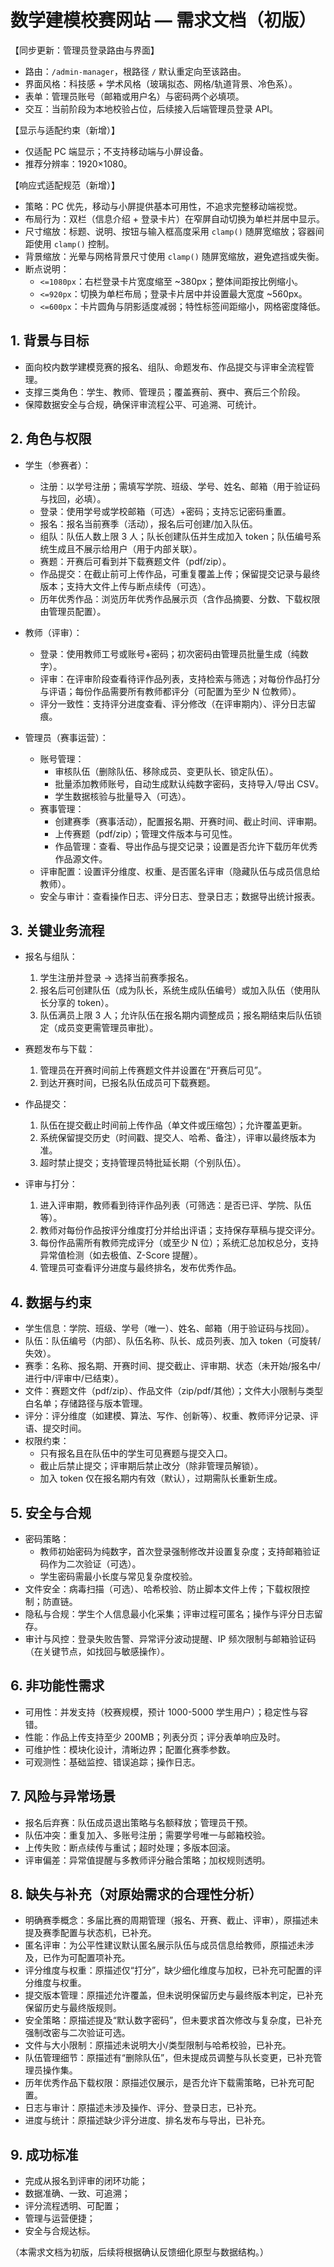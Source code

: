 # 数学建模校赛网站 — 需求文档（初版）

【同步更新：管理员登录路由与界面】
- 路由：`/admin-manager`，根路径 `/` 默认重定向至该路由。
- 界面风格：科技感 + 学术风格（玻璃拟态、网格/轨道背景、冷色系）。
- 表单：管理员账号（邮箱或用户名）与密码两个必填项。
- 交互：当前阶段为本地校验占位，后续接入后端管理员登录 API。

【显示与适配约束（新增）】
- 仅适配 PC 端显示；不支持移动端与小屏设备。
- 推荐分辨率：1920×1080。


【响应式适配规范（新增）】
- 策略：PC 优先，移动与小屏提供基本可用性，不追求完整移动端视觉。
- 布局行为：双栏（信息介绍 + 登录卡片）在窄屏自动切换为单栏并居中显示。
- 尺寸缩放：标题、说明、按钮与输入框高度采用 `clamp()` 随屏宽缩放；容器间距使用 `clamp()` 控制。
- 背景缩放：光晕与网格背景尺寸使用 `clamp()` 随屏宽缩放，避免遮挡或失衡。
- 断点说明：
  - `<=1080px`：右栏登录卡片宽度缩至 ~380px；整体间距按比例缩小。
  - `<=920px`：切换为单栏布局；登录卡片居中并设置最大宽度 ~560px。
  - `<=600px`：卡片圆角与阴影适度减弱；特性标签间距缩小，网格密度降低。


## 1. 背景与目标
- 面向校内数学建模竞赛的报名、组队、命题发布、作品提交与评审全流程管理。
- 支撑三类角色：学生、教师、管理员；覆盖赛前、赛中、赛后三个阶段。
- 保障数据安全与合规，确保评审流程公平、可追溯、可统计。

## 2. 角色与权限
- 学生（参赛者）：
  - 注册：以学号注册；需填写学院、班级、学号、姓名、邮箱（用于验证码与找回，必填）。
  - 登录：使用学号或学校邮箱（可选）+密码；支持忘记密码重置。
  - 报名：报名当前赛季（活动），报名后可创建/加入队伍。
  - 组队：队伍人数上限 3 人；队长创建队伍并生成加入 token；队伍编号系统生成且不展示给用户（用于内部关联）。
  - 赛题：开赛后可看到并下载赛题文件（pdf/zip）。
  - 作品提交：在截止前可上传作品，可重复覆盖上传；保留提交记录与最终版本；支持大文件上传与断点续传（可选）。
  - 历年优秀作品：浏览历年优秀作品展示页（含作品摘要、分数、下载权限由管理员配置）。

- 教师（评审）：
  - 登录：使用教师工号或账号+密码；初次密码由管理员批量生成（纯数字）。
  - 评审：在评审阶段查看待评作品列表，支持检索与筛选；对每份作品打分与评语；每份作品需要所有教师都评分（可配置为至少 N 位教师）。
  - 评分一致性：支持评分进度查看、评分修改（在评审期内）、评分日志留痕。

- 管理员（赛事运营）：
  - 账号管理：
    - 审核队伍（删除队伍、移除成员、变更队长、锁定队伍）。
    - 批量添加教师账号，自动生成默认纯数字密码，支持导入/导出 CSV。
    - 学生数据核验与批量导入（可选）。
  - 赛事管理：
    - 创建赛季（赛事活动），配置报名期、开赛时间、截止时间、评审期。
    - 上传赛题（pdf/zip）；管理文件版本与可见性。
    - 作品管理：查看、导出作品与提交记录；设置是否允许下载历年优秀作品源文件。
  - 评审配置：设置评分维度、权重、是否匿名评审（隐藏队伍与成员信息给教师）。
  - 安全与审计：查看操作日志、评分日志、登录日志；数据导出统计报表。

## 3. 关键业务流程
- 报名与组队：
  1) 学生注册并登录 → 选择当前赛季报名。
  2) 报名后可创建队伍（成为队长，系统生成队伍编号）或加入队伍（使用队长分享的 token）。
  3) 队伍满员上限 3 人；允许队伍在报名期内调整成员；报名期结束后队伍锁定（成员变更需管理员审批）。

- 赛题发布与下载：
  1) 管理员在开赛时间前上传赛题文件并设置在“开赛后可见”。
  2) 到达开赛时间，已报名队伍成员可下载赛题。

- 作品提交：
  1) 队伍在提交截止时间前上传作品（单文件或压缩包）；允许覆盖更新。
  2) 系统保留提交历史（时间戳、提交人、哈希、备注），评审以最终版本为准。
  3) 超时禁止提交；支持管理员特批延长期（个别队伍）。

- 评审与打分：
  1) 进入评审期，教师看到待评作品列表（可筛选：是否已评、学院、队伍等）。
  2) 教师对每份作品按评分维度打分并给出评语；支持保存草稿与提交评分。
  3) 每份作品需所有教师完成评分（或至少 N 位）；系统汇总加权总分，支持异常值检测（如去极值、Z-Score 提醒）。
  4) 管理员可查看评分进度与最终排名，发布优秀作品。

## 4. 数据与约束
- 学生信息：学院、班级、学号（唯一）、姓名、邮箱（用于验证码与找回）。
- 队伍：队伍编号（内部）、队伍名称、队长、成员列表、加入 token（可旋转/失效）。
- 赛季：名称、报名期、开赛时间、提交截止、评审期、状态（未开始/报名中/进行中/评审中/已结束）。
- 文件：赛题文件（pdf/zip）、作品文件（zip/pdf/其他）；文件大小限制与类型白名单；存储路径与版本管理。
- 评分：评分维度（如建模、算法、写作、创新等）、权重、教师评分记录、评语、提交时间。
- 权限约束：
  - 只有报名且在队伍中的学生可见赛题与提交入口。
  - 截止后禁止提交；评审期后禁止改分（除非管理员解锁）。
  - 加入 token 仅在报名期内有效（默认），过期需队长重新生成。

## 5. 安全与合规
- 密码策略：
  - 教师初始密码为纯数字，首次登录强制修改并设置复杂度；支持邮箱验证码作为二次验证（可选）。
  - 学生密码需最小长度与常见复杂度校验。
- 文件安全：病毒扫描（可选）、哈希校验、防止脚本文件上传；下载权限控制；防直链。
- 隐私与合规：学生个人信息最小化采集；评审过程可匿名；操作与评分日志留存。
- 审计与风控：登录失败告警、异常评分波动提醒、IP 频次限制与邮箱验证码（在关键节点，如找回与敏感操作）。

## 6. 非功能性需求
- 可用性：并发支持（校赛规模，预计 1000-5000 学生用户）；稳定性与容错。
- 性能：作品上传支持至少 200MB；列表分页；评分表单响应及时。
- 可维护性：模块化设计，清晰边界；配置化赛季参数。
- 可观测性：基础监控、错误追踪；操作日志。

## 7. 风险与异常场景
- 报名后弃赛：队伍成员退出策略与名额释放；管理员干预。
- 队伍冲突：重复加入、多账号注册；需要学号唯一与邮箱校验。
- 上传失败：断点续传与重试；超时处理；多版本回滚。
- 评审偏差：异常值提醒与多教师评分融合策略；加权规则透明。

## 8. 缺失与补充（对原始需求的合理性分析）
- 明确赛季概念：多届比赛的周期管理（报名、开赛、截止、评审），原描述未提及赛季配置与状态机，已补充。
- 匿名评审：为公平性建议默认匿名展示队伍与成员信息给教师，原描述未涉及，已作为可配置项补充。
- 评分维度与权重：原描述仅“打分”，缺少细化维度与加权，已补充可配置的评分维度与权重。
- 提交版本管理：原描述允许覆盖，但未说明保留历史与最终版本判定，已补充保留历史与最终版规则。
- 安全策略：原描述提及“默认数字密码”，但未要求首次修改与复杂度，已补充强制改密与二次验证可选。
- 文件与大小限制：原描述未说明大小/类型限制与哈希校验，已补充。
- 队伍管理细节：原描述有“删除队伍”，但未提成员调整与队长变更，已补充管理员操作集。
- 历年优秀作品下载权限：原描述仅展示，是否允许下载需策略，已补充可配置。
- 日志与审计：原描述未涉及操作、评分、登录日志，已补充。
- 进度与统计：原描述缺少评分进度、排名发布与导出，已补充。

## 9. 成功标准
- 完成从报名到评审的闭环功能；
- 数据准确、一致、可追溯；
- 评分流程透明、可配置；
- 管理与运营便捷；
- 安全与合规达标。

（本需求文档为初版，后续将根据确认反馈细化原型与数据结构。）